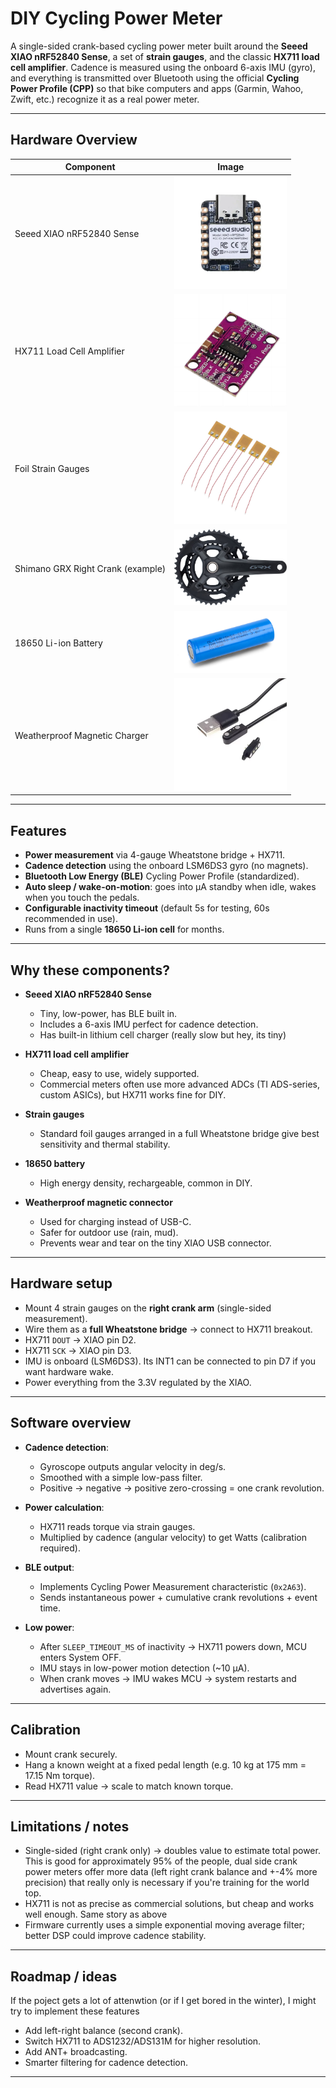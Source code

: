 # DIY Cycling Power Meter

A single-sided crank-based cycling power meter built around the **Seeed XIAO nRF52840 Sense**, a set of **strain gauges**, and the classic **HX711 load cell amplifier**. Cadence is measured using the onboard 6-axis IMU (gyro), and everything is transmitted over Bluetooth using the official **Cycling Power Profile (CPP)** so that bike computers and apps (Garmin, Wahoo, Zwift, etc.) recognize it as a real power meter.

---

## Hardware Overview

| Component | Image |
|-----------|-------|
| Seeed XIAO nRF52840 Sense | <img src="images/xiao.png" width="180px"> |
| HX711 Load Cell Amplifier | <img src="images/hx711.png" width="180px"> |
| Foil Strain Gauges | <img src="images/strain_gauges.png" width="180px"> |
| Shimano GRX Right Crank (example) | <img src="images/crank.png" width="180px"> |
| 18650 Li-ion Battery | <img src="images/18650.png" width="180px"> |
| Weatherproof Magnetic Charger | <img src="images/connector.png" width="180px"> |

---

## Features

* **Power measurement** via 4-gauge Wheatstone bridge + HX711.
* **Cadence detection** using the onboard LSM6DS3 gyro (no magnets).
* **Bluetooth Low Energy (BLE)** Cycling Power Profile (standardized).
* **Auto sleep / wake-on-motion**: goes into µA standby when idle, wakes when you touch the pedals.
* **Configurable inactivity timeout** (default 5s for testing, 60s recommended in use).
* Runs from a single **18650 Li-ion cell** for months.

---

## Why these components?

* **Seeed XIAO nRF52840 Sense**

  * Tiny, low-power, has BLE built in.
  * Includes a 6-axis IMU perfect for cadence detection.
  * Has built-in lithium cell charger (really slow but hey, its tiny)

* **HX711 load cell amplifier**

  * Cheap, easy to use, widely supported.
  * Commercial meters often use more advanced ADCs (TI ADS-series, custom ASICs), but HX711 works fine for DIY.

* **Strain gauges**

  * Standard foil gauges arranged in a full Wheatstone bridge give best sensitivity and thermal stability.

* **18650 battery**

  * High energy density, rechargeable, common in DIY.

* **Weatherproof magnetic connector**

  * Used for charging instead of USB-C.
  * Safer for outdoor use (rain, mud).
  * Prevents wear and tear on the tiny XIAO USB connector.

---

## Hardware setup

* Mount 4 strain gauges on the **right crank arm** (single-sided measurement).
* Wire them as a **full Wheatstone bridge** → connect to HX711 breakout.
* HX711 `DOUT` → XIAO pin D2.
* HX711 `SCK`  → XIAO pin D3.
* IMU is onboard (LSM6DS3). Its INT1 can be connected to pin D7 if you want hardware wake.
* Power everything from the 3.3V regulated by the XIAO.

---

## Software overview

* **Cadence detection**:

  * Gyroscope outputs angular velocity in deg/s.
  * Smoothed with a simple low-pass filter.
  * Positive → negative → positive zero-crossing = one crank revolution.

* **Power calculation**:

  * HX711 reads torque via strain gauges.
  * Multiplied by cadence (angular velocity) to get Watts (calibration required).

* **BLE output**:

  * Implements Cycling Power Measurement characteristic (`0x2A63`).
  * Sends instantaneous power + cumulative crank revolutions + event time.

* **Low power**:

  * After `SLEEP_TIMEOUT_MS` of inactivity → HX711 powers down, MCU enters System OFF.
  * IMU stays in low-power motion detection (\~10 µA).
  * When crank moves → IMU wakes MCU → system restarts and advertises again.

---

## Calibration

* Mount crank securely.
* Hang a known weight at a fixed pedal length (e.g. 10 kg at 175 mm = 17.15 Nm torque).
* Read HX711 value → scale to match known torque.

---

## Limitations / notes

* Single-sided (right crank only) → doubles value to estimate total power. This is good for approximately 95% of the people, dual side crank power meters offer more data (left right crank balance and +-4% more precision) that really only is necessary if you're training for the world top.
* HX711 is not as precise as commercial solutions, but cheap and works well enough. Same story as above
* Firmware currently uses a simple exponential moving average filter; better DSP could improve cadence stability.

---

## Roadmap / ideas

If the poject gets a lot of attenwtion (or if I get bored in the winter), I might try to implement these features

* Add left-right balance (second crank).
* Switch HX711 to ADS1232/ADS131M for higher resolution.
* Add ANT+ broadcasting.
* Smarter filtering for cadence detection.

---
